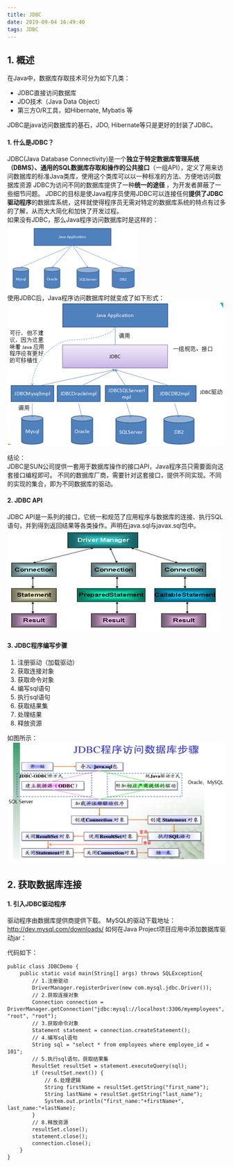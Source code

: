```yaml
---
title: JDBC
date: 2019-09-04 16:49:40
tags: JDBC
---
```


## 1. 概述
在Java中，数据库存取技术可分为如下几类：   

+ JDBC直接访问数据库
+ JDO技术（Java Data Object）
+ 第三方O/R工具，如Hibernate, Mybatis 等  

JDBC是java访问数据库的基石，JDO, Hibernate等只是更好的封装了JDBC。
#### 1. 什么是JDBC？
JDBC(Java Database Connectivity)是一个**独立于特定数据库管理系统（DBMS）、通用的SQL数据库存取和操作的公共接口**（一组API），定义了用来访问数据库的标准Java类库，使用这个类库可以以一种标准的方法、方便地访问数据库资源
JDBC为访问不同的数据库提供了一种**统一的途径** ，为开发者屏蔽了一些细节问题。
JDBC的目标是使Java程序员使用JDBC可以连接任何**提供了JDBC驱动程序**的数据库系统，这样就使得程序员无需对特定的数据库系统的特点有过多的了解，从而大大简化和加快了开发过程。  
如果没有JDBC，那么Java程序访问数据库时是这样的：  
![没有JDBC时，Java程序访问数据库时图形描述](/img/mysql/01.png)  
使用JDBC后，Java程序访问数据库时就变成了如下形式：  
![有JDBC时，Java程序访问数据库时图形描述](/img/mysql/02.png)  

结论：  
JDBC是SUN公司提供一套用于数据库操作的接口API，Java程序员只需要面向这套接口编程即可。
不同的数据库厂商，需要针对这套接口，提供不同实现。不同的实现的集合，即为不同数据库的驱动。

#### 2. JDBC API  
JDBC API是一系列的接口，它统一和规范了应用程序与数据库的连接、执行SQL语句，并到得到返回结果等各类操作。声明在java.sql与javax.sql包中。  
![JDBC API](/img/mysql/03.png) 


#### 3. JDBC程序编写步骤
1. 注册驱动（加载驱动）
2. 获取连接对象
3. 获取命令对象
4. 编写sql语句
5. 执行sql语句
6. 获取结果集
7. 处理结果
8. 释放资源

如图所示：  
![JDBC程序编写步骤](/img/mysql/04.png)  

## 2. 获取数据库连接

#### 1. 引入JDBC驱动程序  

驱动程序由数据库提供商提供下载。 MySQL的驱动下载地址：http://dev.mysql.com/downloads/
如何在Java Project项目应用中添加数据库驱动jar：

代码如下：  

	public class JDBCDemo {
		public static void main(String[] args) throws SQLException{
			// 1.注册驱动
			DriverManager.registerDriver(new com.mysql.jdbc.Driver());
			// 2.获取连接对象
			Connection connection = DriverManager.getConnection("jdbc:mysql://localhost:3306/myemployees", "root", "root");
			// 3.获取命令对象
			Statement statement = connection.createStatement();
			// 4.编写sql语句
			String sql = "select * from employees where employee_id = 101";
			// 5.执行sql语句，获取结果集
			ResultSet resultSet = statement.executeQuery(sql);
			if (resultSet.next()) {
				// 6.处理逻辑
				String firstName = resultSet.getString("first_name");
				String lastName = resultSet.getString("last_name");
				System.out.println("first_name:"+firstName+", last_name:"+lastName);
			}
			// 8.释放资源
			resultSet.close();
			statement.close();
			connection.close();
		}
	}

